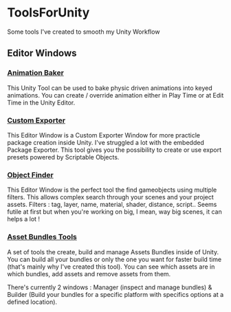 # ToolsForUnity
Some tools I've created to smooth my Unity Workflow

## Editor Windows

### [Animation Baker](EditorWindows/AnimationBaker)
This Unity Tool can be used to bake physic driven animations into keyed animations. You can create / override animation either in Play Time or at Edit Time in the Unity Editor.

### [Custom Exporter](EditorWindows/CustomExporter)
This Editor Window is a Custom Exporter Window for more practicle package creation inside Unity. I've struggled a lot with the embedded Package Exporter. This tool gives you the possibility to create or use export presets powered by Scriptable Objects.

### [Object Finder](EditorWindows/ObjectFinder)
This Editor Window is the perfect tool the find gameobjects using multiple filters. This allows complex search through your scenes and your project assets. Filters : tag, layer, name, material, shader, distance, script..
Seems futile at first but when you're working on big, I mean, way big scenes, it can helps a lot !

### [Asset Bundles Tools](EditorWindows/AssetBundles)
A set of tools the create, build and manage Assets Bundles inside of Unity. You can build all your bundles or only the one you want for faster build time (that's mainly why I've created this tool). You can see which assets are in which bundles, add assets and remove assets from them.

There's currently 2 windows : Manager (inspect and manage bundles) & Builder (Build your bundles for a specific platform with specifics options at a defined location).


